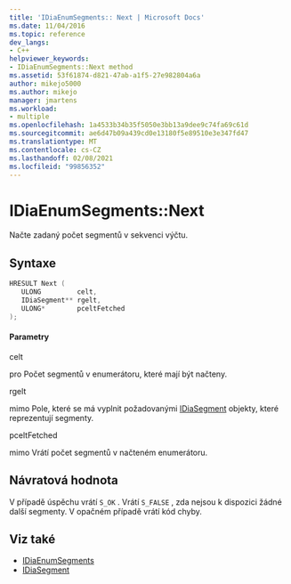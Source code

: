 ```yaml
---
title: 'IDiaEnumSegments:: Next | Microsoft Docs'
ms.date: 11/04/2016
ms.topic: reference
dev_langs:
- C++
helpviewer_keywords:
- IDiaEnumSegments::Next method
ms.assetid: 53f61874-d821-47ab-a1f5-27e982804a6a
author: mikejo5000
ms.author: mikejo
manager: jmartens
ms.workload:
- multiple
ms.openlocfilehash: 1a4533b34b35f5050e3bb13a9dee9c74fa69c61d
ms.sourcegitcommit: ae6d47b09a439cd0e13180f5e89510e3e347fd47
ms.translationtype: MT
ms.contentlocale: cs-CZ
ms.lasthandoff: 02/08/2021
ms.locfileid: "99856352"
---
```

# <a name="idiaenumsegmentsnext"></a>IDiaEnumSegments::Next
Načte zadaný počet segmentů v sekvenci výčtu.

## <a name="syntax"></a>Syntaxe

```C++
HRESULT Next ( 
   ULONG         celt,
   IDiaSegment** rgelt,
   ULONG*        pceltFetched
);
```

#### <a name="parameters"></a>Parametry
 celt

pro Počet segmentů v enumerátoru, které mají být načteny.

 rgelt

mimo Pole, které se má vyplnit požadovanými [IDiaSegment](../../debugger/debug-interface-access/idiasegment.md) objekty, které reprezentují segmenty.

 pceltFetched

mimo Vrátí počet segmentů v načteném enumerátoru.

## <a name="return-value"></a>Návratová hodnota
 V případě úspěchu vrátí `S_OK` . Vrátí `S_FALSE` , zda nejsou k dispozici žádné další segmenty. V opačném případě vrátí kód chyby.

## <a name="see-also"></a>Viz také
- [IDiaEnumSegments](../../debugger/debug-interface-access/idiaenumsegments.md)
- [IDiaSegment](../../debugger/debug-interface-access/idiasegment.md)